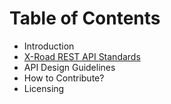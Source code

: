 # Table of Contents

* Introduction
* [X-Road REST API Standards](APIStandards.md)
* API Design Guidelines
* How to Contribute?
* Licensing
